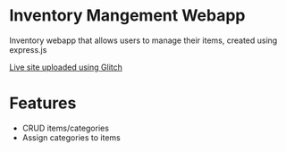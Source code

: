 # Inventory Mangement Webapp
Inventory webapp that allows users to manage their items, created using express.js

[Live site uploaded using Glitch](https://notch-stump-reindeer.glitch.me)

# Features
- CRUD items/categories
- Assign categories to items
